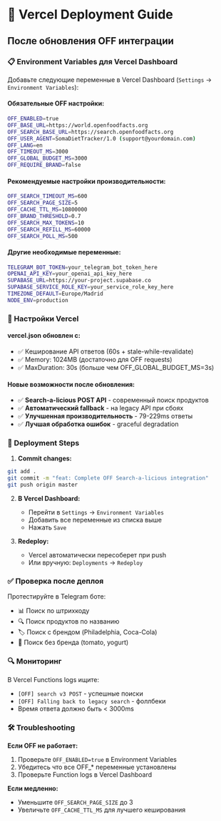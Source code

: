 # 🚀 Vercel Deployment Guide

## После обновления OFF интеграции

### 📋 Environment Variables для Vercel Dashboard

Добавьте следующие переменные в Vercel Dashboard (`Settings` → `Environment Variables`):

#### Обязательные OFF настройки:
```bash
OFF_ENABLED=true
OFF_BASE_URL=https://world.openfoodfacts.org
OFF_SEARCH_BASE_URL=https://search.openfoodfacts.org
OFF_USER_AGENT=SomaDietTracker/1.0 (support@yourdomain.com)
OFF_LANG=en
OFF_TIMEOUT_MS=3000
OFF_GLOBAL_BUDGET_MS=3000
OFF_REQUIRE_BRAND=false
```

#### Рекомендуемые настройки производительности:
```bash
OFF_SEARCH_TIMEOUT_MS=600
OFF_SEARCH_PAGE_SIZE=5
OFF_CACHE_TTL_MS=10800000
OFF_BRAND_THRESHOLD=0.7
OFF_SEARCH_MAX_TOKENS=10
OFF_SEARCH_REFILL_MS=60000
OFF_SEARCH_POLL_MS=500
```

#### Другие необходимые переменные:
```bash
TELEGRAM_BOT_TOKEN=your_telegram_bot_token_here
OPENAI_API_KEY=your_openai_api_key_here
SUPABASE_URL=https://your-project.supabase.co
SUPABASE_SERVICE_ROLE_KEY=your_service_role_key_here
TIMEZONE_DEFAULT=Europe/Madrid
NODE_ENV=production
```

### 🔧 Настройки Vercel

#### vercel.json обновлен с:
- ✅ Кеширование API ответов (60s + stale-while-revalidate)
- ✅ Memory: 1024MB (достаточно для OFF requests)
- ✅ MaxDuration: 30s (больше чем OFF_GLOBAL_BUDGET_MS=3s)

#### Новые возможности после обновления:
- ✅ **Search-a-licious POST API** - современный поиск продуктов
- ✅ **Автоматический fallback** - на legacy API при сбоях
- ✅ **Улучшенная производительность** - 79-229ms ответы
- ✅ **Лучшая обработка ошибок** - graceful degradation

### 🚀 Deployment Steps

1. **Commit changes:**
```bash
git add .
git commit -m "feat: Complete OFF Search-a-licious integration"
git push origin master
```

2. **В Vercel Dashboard:**
   - Перейти в `Settings` → `Environment Variables`
   - Добавить все переменные из списка выше
   - Нажать `Save`

3. **Redeploy:**
   - Vercel автоматически пересоберет при push
   - Или вручную: `Deployments` → `Redeploy`

### ✅ Проверка после деплоя

Протестируйте в Telegram боте:
- 📊 Поиск по штрихкоду
- 🔍 Поиск продуктов по названию
- 🏷️ Поиск с брендом (Philadelphia, Coca-Cola)
- 🍅 Поиск без бренда (tomato, yogurt)

### 🔍 Мониторинг

В Vercel Functions logs ищите:
- `[OFF] search v3 POST` - успешные поиски
- `[OFF] Falling back to legacy search` - фоллбеки
- Время ответа должно быть < 3000ms

### 🛠 Troubleshooting

**Если OFF не работает:**
1. Проверьте `OFF_ENABLED=true` в Environment Variables
2. Убедитесь что все OFF_* переменные установлены
3. Проверьте Function logs в Vercel Dashboard

**Если медленно:**
- Уменьшите `OFF_SEARCH_PAGE_SIZE` до 3
- Увеличьте `OFF_CACHE_TTL_MS` для лучшего кеширования
